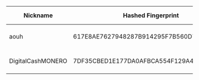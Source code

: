 | Nickname |  Hashed Fingerprint	| Or Addresses | Contact | Running | Flags | Last Seen | First Seen | Last Restarted | Advertised Bandwidth | Platform | Version | Version Status | Recommended Version | Verified hostnames | Exit policy |
|---|---|---|---|---|---|---|---|---|---|---|---|---|---|---|---|
|aouh | 617E8AE7627948287B914295F7B560D76FE9A384 | ["82.197.68.156:25"] | johndoe@example.org | true | Running, V2Dir, Valid | 2025-08-17 02:00:00 | 2025-08-17 01:00:00 | 2025-08-17 00:12:41 | 0 | Tor 0.4.8.17 on Linux | 0.4.8.17 | recommended | true | ["vmi2280591.contaboserver.net"] | ["reject *:*"]|
|DigitalCashMONERO | 7DF35CBED1E177DA0AFBCA554F129A4508063FCD | ["195.181.170.230:35603"] | N/A | true | Running, Valid | 2025-08-17 02:00:00 | 2025-08-17 01:00:00 | 2025-08-16 23:57:55 | 0 | Tor 0.4.8.17 on Linux | 0.4.8.17 | recommended | true | N/A | ["reject *:*"]|
